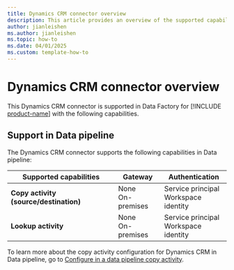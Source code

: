 ```yaml
---
title: Dynamics CRM connector overview
description: This article provides an overview of the supported capabilities of the Dynamics CRM connector.
author: jianleishen
ms.author: jianleishen
ms.topic: how-to
ms.date: 04/01/2025
ms.custom: template-how-to
---
```


# Dynamics CRM connector overview

This Dynamics CRM connector is supported in Data Factory for [!INCLUDE [product-name](../includes/product-name.md)] with the following capabilities.

## Support in Data pipeline

The Dynamics CRM connector supports the following capabilities in Data pipeline:

| Supported capabilities | Gateway | Authentication |
| --- | --- | ---|
| **Copy activity (source/destination)** | None <br> On-premises | Service principal <br>Workspace identity |
| **Lookup activity** | None <br> On-premises | Service principal <br>Workspace identity |

To learn more about the copy activity configuration for Dynamics CRM in Data pipeline, go to [Configure in a data pipeline copy activity](connector-dynamics-crm-copy-activity.md).
